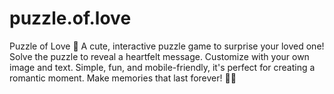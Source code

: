 # puzzle.of.love
Puzzle of Love 💖 A cute, interactive puzzle game to surprise your loved one! Solve the puzzle to reveal a heartfelt message. Customize with your own image and text. Simple, fun, and mobile-friendly, it's perfect for creating a romantic moment. Make memories that last forever! 🧩💕
